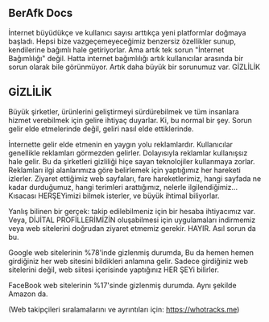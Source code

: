 ## BerAfk Docs

İnternet büyüdükçe ve kullanıcı sayısı arttıkça yeni platformlar doğmaya başladı. Hepsi bize vazgeçemeyeceğimiz benzersiz özellikler sunup, kendilerine bağımlı hale getiriyorlar. Ama artık tek sorun "İnternet Bağımlılığı" değil. Hatta internet bağımlılığı artık kullanıcılar arasında bir sorun olarak bile görünmüyor. Artık daha büyük bir sorunumuz var. GİZLİLİK

## GİZLİLİK

Büyük şirketler, ürünlerini geliştirmeyi sürdürebilmek ve tüm insanlara hizmet verebilmek için gelire ihtiyaç duyarlar. Ki, bu normal bir şey. Sorun gelir elde etmelerinde değil, geliri nasıl elde ettiklerinde. 

İnternette gelir elde etmenin en yaygın yolu reklamlardır. Kullanıcılar genellikle reklamları görmezden gelirler. Dolayısıyla reklamlar kullanışsız hale gelir. Bu da şirketleri gizliliği hiçe sayan teknolojiler kullanmaya zorlar. Reklamları ilgi alanlarımıza göre belirlemek için yaptığımız her hareketi izlerler. Ziyaret ettiğimiz web sayfaları, fare hareketlerimiz, hangi sayfada ne kadar durduğumuz, hangi terimleri arattığımız, nelerle ilgilendiğimiz... Kısacası HERŞEYimizi bilmek isterler, ve büyük ihtimal biliyorlar.

Yanlış bilinen bir gerçek: takip edilebilmeniz için bir hesaba ihtiyacımız var. Veya, DİJİTAL PROFİLLERİMİZİN oluşabilmesi için uygulamaları indirmemiz veya web sitelerini doğrudan ziyaret etmemiz gerekir. HAYIR. Asıl sorun da bu. 

Google web sitelerinin %78'inde gizlenmiş durumda, Bu da hemen hemen girdiğiniz her web sitesini bildikleri anlamına gelir. Sadece girdiğiniz web sitelerini değil, web siitesi içerisinde yaptığınız HER ŞEYi bilirler.

FaceBook web sitelerinin %17'sinde gizlenmiş durumda. Aynı şekilde Amazon da. 

(Web takipçileri sıralamalarını ve ayrıntıları için: https://whotracks.me)

